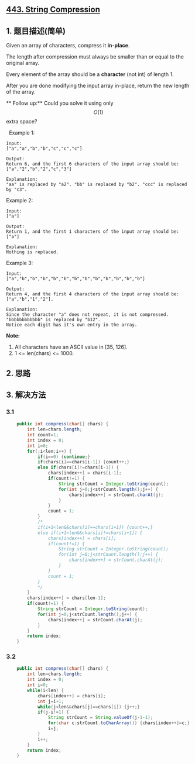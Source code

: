 ## [443. String Compression](https://leetcode-cn.com/problems/string-compression/)

## 1. 题目描述(简单)

Given an array of characters, compress it **in-place**.

The length after compression must always be smaller than or equal to the original array.

Every element of the array should be a **character** (not int) of length 1.

After you are done modifying the input array in-place, return the new length of the array.

** Follow up:**
Could you solve it using only $$O(1)$$ extra space?

 
Example 1:
```
Input:
["a","a","b","b","c","c","c"]

Output:
Return 6, and the first 6 characters of the input array should be: ["a","2","b","2","c","3"]

Explanation:
"aa" is replaced by "a2". "bb" is replaced by "b2". "ccc" is replaced by "c3".
```

Example 2:
```
Input:
["a"]

Output:
Return 1, and the first 1 characters of the input array should be: ["a"]

Explanation:
Nothing is replaced.
```

Example 3:
```
Input:
["a","b","b","b","b","b","b","b","b","b","b","b","b"]

Output:
Return 4, and the first 4 characters of the input array should be: ["a","b","1","2"].

Explanation:
Since the character "a" does not repeat, it is not compressed. "bbbbbbbbbbbb" is replaced by "b12".
Notice each digit has it's own entry in the array.
```

**Note:**

1. All characters have an ASCII value in [35, 126].
2. 1 <= len(chars) <= 1000.


## 2. 思路

## 3. 解决方法

### 3.1 


```java
    public int compress(char[] chars) {
        int len=chars.length;
        int count=1;
        int index = 0;
        int i=0;
        for(;i<len;i++) {
        	if(i==0) {continue;}
        	if(chars[i]==chars[i-1]) {count++;}
        	else if(chars[i]!=chars[i-1]) {
        		chars[index++] = chars[i-1];
        		if(count!=1) {
        			String strCount = Integer.toString(count);
        			for(int j=0;j<strCount.length();j++) {
        				chars[index++] = strCount.charAt(j);
        			}
        		}
        		count = 1;
        	}
        	/*
        	if(i+1<len&&chars[i]==chars[i+1]) {count++;}
        	else if(i+1<len&&chars[i]!=chars[i+1]) {
        		chars[index++] = chars[i];
        		if(count!=1) {
        			String strCount = Integer.toString(count);
        			for(int j=0;j<strCount.length();j++) {
        				chars[index++] = strCount.charAt(j);
        			}
        		}
        		count = 1;
        	}
        	*/
        }
        chars[index++] = chars[len-1];
        if(count!=1) {
			String strCount = Integer.toString(count);
			for(int j=0;j<strCount.length();j++) {
				chars[index++] = strCount.charAt(j);
			}
		}
        return index;
    }
```



### 3.2


```java
    public int compress(char[] chars) {
    	int len=chars.length;
        int index = 0;
        int i=0;
        while(i<len) {
        	chars[index++] = chars[i];
        	int j=i+1;
        	while(j<len&&chars[j]==chars[i]) {j++;}
        	if(j-i!=1) {
        		String strCount = String.valueOf(j-1-1);
        		for(char c:strCount.toCharArray()) {chars[index++]=c;}
        		i=j;
        	}
        	i++;
        }
        return index;
    }
```


